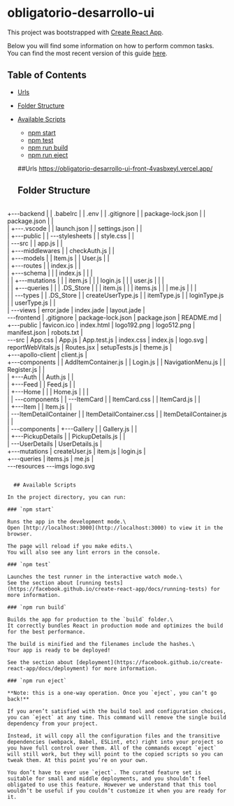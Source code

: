 # obligatorio-desarrollo-ui
This project was bootstrapped with [Create React App](https://github.com/facebookincubator/create-react-app).

Below you will find some information on how to perform common tasks.<br>
You can find the most recent version of this guide [here](https://github.com/facebookincubator/create-react-app/blob/master/packages/react-scripts/template/README.md).


## Table of Contents
- [Urls](#urls)
- [Folder Structure](#folder-structure)
- [Available Scripts](#available-scripts)
  - [npm start](#npm-start)
  - [npm test](#npm-test)
  - [npm run build](#npm-run-build)
  - [npm run eject](#npm-run-eject)
  
  ##Urls
  https://obligatorio-desarrollo-ui-front-4vasbxeyl.vercel.app/
  
  ## Folder Structure
  ```

+---backend
|   |   .babelrc
|   |   .env
|   |   .gitignore
|   |   package-lock.json
|   |   package.json
|   |   
|   +---.vscode
|   |       launch.json
|   |       settings.json
|   |       
|   +---public
|   |   \---stylesheets
|   |           style.css
|   |           
|   \---src
|       |   app.js
|       |   
|       +---middlewares
|       |       checkAuth.js
|       |       
|       +---models
|       |       Item.js
|       |       User.js
|       |       
|       +---routes
|       |       index.js
|       |       
|       +---schema
|       |   |   index.js
|       |   |   
|       |   +---mutations
|       |   |       item.js
|       |   |       login.js
|       |   |       user.js
|       |   |       
|       |   +---queries
|       |   |       .DS_Store
|       |   |       item.js
|       |   |       items.js
|       |   |       me.js
|       |   |       
|       |   \---types
|       |           .DS_Store
|       |           createUserType.js
|       |           itemType.js
|       |           loginType.js
|       |           userType.js
|       |           
|       \---views
|               error.jade
|               index.jade
|               layout.jade
|               
\---frontend
    |   .gitignore
    |   package-lock.json
    |   package.json
    |   README.md
    |   
    +---public
    |       favicon.ico
    |       index.html
    |       logo192.png
    |       logo512.png
    |       manifest.json
    |       robots.txt
    |       
    \---src
        |   App.css
        |   App.js
        |   App.test.js
        |   index.css
        |   index.js
        |   logo.svg
        |   reportWebVitals.js
        |   Routes.jsx
        |   setupTests.js
        |   theme.js
        |   
        +---apollo-client
        |       client.js
        |       
        +---components
        |   |   AddItemContainer.js
        |   |   Login.js
        |   |   NavigationMenu.js
        |   |   Register.js
        |   |   
        |   +---Auth
        |   |       Auth.js
        |   |       
        |   +---Feed
        |   |       Feed.js
        |   |       
        |   +---Home
        |   |   |   Home.js
        |   |   |   
        |   |   \---components
        |   |       \---ItemCard
        |   |               ItemCard.css
        |   |               ItemCard.js
        |   |               
        |   +---Item
        |   |       Item.js
        |   |       
        |   \---ItemDetailContainer
        |       |   ItemDetailContainer.css
        |       |   ItemDetailContainer.js
        |       |   
        |       \---components
        |           +---Gallery
        |           |       Gallery.js
        |           |       
        |           +---PickupDetails
        |           |       PickupDetails.js
        |           |       
        |           \---UserDetails
        |                   UserDetails.js
        |                   
        +---mutations
        |       createUser.js
        |       item.js
        |       login.js
        |       
        +---queries
        |       items.js
        |       me.js
        |       
        \---resources
            \---imgs
                    logo.svg
                    
```

  ## Available Scripts

In the project directory, you can run:

### `npm start`

Runs the app in the development mode.\
Open [http://localhost:3000](http://localhost:3000) to view it in the browser.

The page will reload if you make edits.\
You will also see any lint errors in the console.

### `npm test`

Launches the test runner in the interactive watch mode.\
See the section about [running tests](https://facebook.github.io/create-react-app/docs/running-tests) for more information.

### `npm run build`

Builds the app for production to the `build` folder.\
It correctly bundles React in production mode and optimizes the build for the best performance.

The build is minified and the filenames include the hashes.\
Your app is ready to be deployed!

See the section about [deployment](https://facebook.github.io/create-react-app/docs/deployment) for more information.

### `npm run eject`

**Note: this is a one-way operation. Once you `eject`, you can’t go back!**

If you aren’t satisfied with the build tool and configuration choices, you can `eject` at any time. This command will remove the single build dependency from your project.

Instead, it will copy all the configuration files and the transitive dependencies (webpack, Babel, ESLint, etc) right into your project so you have full control over them. All of the commands except `eject` will still work, but they will point to the copied scripts so you can tweak them. At this point you’re on your own.

You don’t have to ever use `eject`. The curated feature set is suitable for small and middle deployments, and you shouldn’t feel obligated to use this feature. However we understand that this tool wouldn’t be useful if you couldn’t customize it when you are ready for it.
